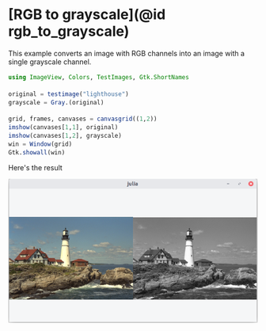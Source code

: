 # [RGB to grayscale](@id rgb_to_grayscale)

This example converts an image with RGB channels into an image with a single grayscale channel.

```julia
using ImageView, Colors, TestImages, Gtk.ShortNames

original = testimage("lighthouse")
grayscale = Gray.(original)

grid, frames, canvases = canvasgrid((1,2))
imshow(canvases[1,1], original)
imshow(canvases[1,2], grayscale)
win = Window(grid)
Gtk.showall(win)
```
Here's the result

![lighthouse](../assets/demos/rgb_to_grayscale.png)
